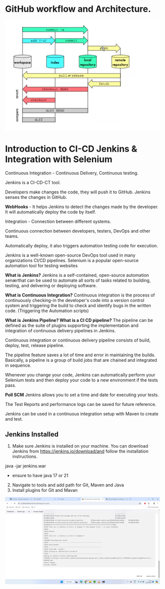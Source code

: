 # GitHub workflow and Architecture.
![GitHub Architecture](image-32.png)

# Introduction to CI-CD Jenkins & Integration with Selenium

Continuous Integration - Continuous Delivery, Continuous testing.

Jenkins is a CI-CD-CT tool.

Developers make changes the code, they will push it to GitHub.
Jenkins senses the changes in GitHub.

**WebHooks** - It helps Jenkins to detect the changes made by the developer.   
It will automatically deploy the code by itself.


Integration - Connection between different systems.

Continuous connection between developers, testers, DevOps and other teams.  

Automatically deploy, it also triggers automation testing code for execution.

Jenkins is a well-known open-source DevOps tool used in many   organizations CI/CD pipelines. Selenium is a popular open-source   automation tool for testing websites

**What is Jenkins?**
Jenkins is a self-contained, open-source automation senærthat can be   used to automate all sorts of tasks related to building, testing, and   delivering or deploying software.  

**What is Continuous Integration?**
Continuous integration is the process of continuously checking-in the   developer's code into a version control system and triggering the build 
to check and identify bugs in the written code.  (Triggering the Automation scripts)

**What is Jenkins Pipeline? What is a Cl CD pipeline?**
The pipeline can be defined as the suite of plugins supporting the implementation and integration of continuous delivery pipelines in Jenkins.

Continuous integration or continuous delivery pipeline consists of build, deploy, test, release pipeline.

The pipeline feature saves a lot of time and error in maintaining the builds. Basically, a pipeline is a group of build jobs that are chained and integrated in sequence.

Whenever you change your code, Jenkins can automatically perform your Selenium tests and then deploy your code to a new environment if the tests pass.

**Poll SCM**
Jenkins allows you to set a time and date for executing your tests.

The Test Reports and performance logs can be saved for future reference.  

Jenkins can be used in a continuous integration setup with Maven to create and test.  

## Jenkins Installed
1. Make sure Jenkins is installed on your machine. You can download Jenkins from
https://jenkins.io/download/and follow the installation instructions.

java -jar jenkins.war

* ensure to have java 17 or 21
2. Navigate to tools and add path for Git, Maven and Java
3. Install plugins for Git and Mavan


![Run Build](image-33.png)